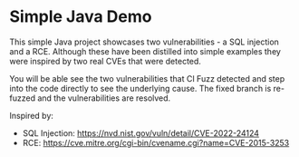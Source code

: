 # Simple Java Demo

This simple Java project showcases two vulnerabilities - a SQL injection and a RCE. Although these have been distilled into simple examples they were inspired by two real CVEs that were detected.

You will be able see the two vulnerabilities that CI Fuzz detected and step into the code directly to see the underlying cause. The fixed branch is re-fuzzed and the vulnerabilities are resolved.

Inspired by:
 - SQL Injection: https://nvd.nist.gov/vuln/detail/CVE-2022-24124
 - RCE: https://cve.mitre.org/cgi-bin/cvename.cgi?name=CVE-2015-3253

